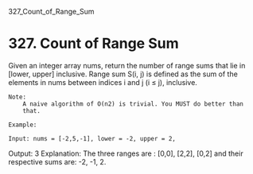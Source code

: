 327_Count_of_Range_Sum
# 327. Count of Range Sum

Given an integer array nums, return the number of range sums that lie in [lower,
        upper] inclusive.
        Range sum S(i, j) is defined as the sum of the elements in nums
        between indices i and j (i ≤ j),
        inclusive.

    Note:
        A naive algorithm of O(n2) is trivial. You MUST do better than
        that.

    Example:

    Input: nums = [-2,5,-1], lower = -2, upper = 2,
Output: 3
Explanation: The three ranges are : [0,0], [2,2], [0,2] and their respective sums are: -2, -1, 2.